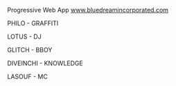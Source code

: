 Progressive Web App www.bluedreamincorporated.com

PHILO - GRAFFITI

LOTUS - DJ 

GLITCH - BBOY 

DIVEINCHI - KNOWLEDGE

LASOUF - MC

